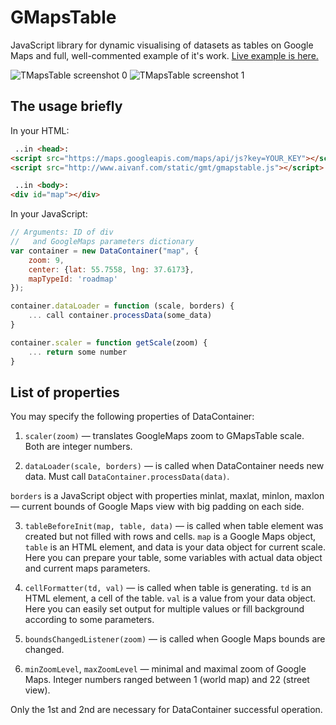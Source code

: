 # GMapsTable
JavaScript library for dynamic visualising of datasets as tables on Google Maps and full, well-commented example of it's work.
[Live example is here.](http://www.aivanf.com/static/gmt/example.html)

![TMapsTable screenshot 0](http://www.aivanf.com/static/gmt/gmt_s0.jpg)
![TMapsTable screenshot 1](http://www.aivanf.com/static/gmt/gmt_s1.jpg)

## The usage briefly

In your HTML:

```html
 ..in <head>:
<script src="https://maps.googleapis.com/maps/api/js?key=YOUR_KEY"></script>
<script src="http://www.aivanf.com/static/gmt/gmapstable.js"></script>

 ..in <body>:
<div id="map"></div>
```

In your JavaScript:

```javascript
// Arguments: ID of div
//   and GoogleMaps parameters dictionary
var container = new DataContainer("map", {
    zoom: 9,
    center: {lat: 55.7558, lng: 37.6173},
    mapTypeId: 'roadmap'
});

container.dataLoader = function (scale, borders) {
    ... call container.processData(some_data)
}

container.scaler = function getScale(zoom) {
    ... return some number
}
```

## List of properties

You may specify the following properties of DataContainer:

1) `scaler(zoom)` — translates GoogleMaps zoom to GMapsTable scale. Both are integer numbers.

2) `dataLoader(scale, borders)` — is called when DataContainer needs new data. Must call `DataContainer.processData(data)`.

`borders` is a JavaScript object with properties minlat, maxlat, minlon, maxlon — current bounds of Google Maps view with big padding on each side.

3) `tableBeforeInit(map, table, data)` — is called when table element was created but not filled with rows and cells. `map` is a Google Maps object, `table` is an HTML element, and data is your data object for current scale. Here you can prepare your table, some variables with actual data object and current maps parameters.

4) `cellFormatter(td, val)` — is called when table is generating. `td` is an HTML element, a cell of the table. `val` is a value from your data object. Here you can easily set output for multiple values or fill background according to some parameters.

5) `boundsChangedListener(zoom)` — is called when Google Maps bounds are changed.

6) `minZoomLevel`, `maxZoomLevel` — minimal and maximal zoom of Google Maps. Integer numbers ranged between 1 (world map) and 22 (street view).

Only the 1st and 2nd are necessary for DataContainer successful operation.
